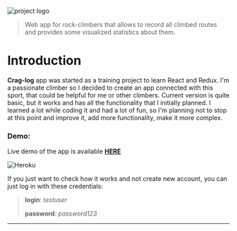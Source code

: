 ![project logo](../media/logo-horizontal.png?raw=true)
> Web app for rock-climbers that allows to record all climbed routes and provides some visualized statistics about them.

# Introduction

**Crag-log** app was started as a training project to learn React and Redux. I'm a passionate climber so I decided to create an app connected with this sport, that could be helpful for me or other climbers. Current version is quite basic, but it works and has all the functionality that I initially planned. I learned a lot while coding it and had a lot of fun, so I'm planning not to stop at this point and improve it, add more functionality, make it more complex.

### **Demo:**
Live demo of the app is available **[HERE](http://crag-log.herokuapp.com)**

![Heroku](http://heroku-badge.herokuapp.com/?app=crag-log&style=flat)

If you just want to check how it works and not create new account, you can just log in with these credentials:
> **login**: *testuser*
>
> **password**: *password123*

***